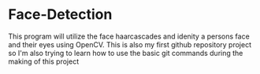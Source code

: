 # Face-Detection

This program will utilize the face haarcascades and idenity a persons face and their eyes using OpenCV. This is also my first github repository project so I'm also trying to learn how to use the basic git commands during the making of this project